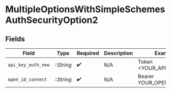 # MultipleOptionsWithSimpleSchemesAuthSecurityOption2


## Fields

| Field                    | Type                     | Required                 | Description              | Example                  |
| ------------------------ | ------------------------ | ------------------------ | ------------------------ | ------------------------ |
| `api_key_auth_new`       | *::String*               | :heavy_check_mark:       | N/A                      | Token <YOUR_API_KEY>     |
| `open_id_connect`        | *::String*               | :heavy_check_mark:       | N/A                      | Bearer YOUR_OPENID_TOKEN |
